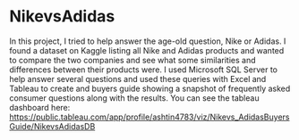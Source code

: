 # NikevsAdidas
In this project, I tried to help answer the age-old question, Nike or Adidas. I found a dataset on Kaggle listing all Nike and Adidas products and wanted to compare the two companies and see what some similarities and differences between their products were. I used Microsoft SQL Server to help answer several questions and used these queries with Excel and Tableau to create and buyers guide showing a snapshot of frequently asked consumer questions along with the results. You can see the tableau dashboard here: https://public.tableau.com/app/profile/ashtin4783/viz/Nikevs_AdidasBuyersGuide/NikevsAdidasDB
